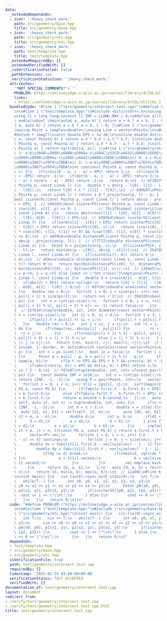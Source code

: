 ```yaml
---
data:
  _extendedDependsOn:
  - icon: ':heavy_check_mark:'
    path: src/geometry/base.hpp
    title: src/geometry/base.hpp
  - icon: ':heavy_check_mark:'
    path: src/geometry/etc.hpp
    title: src/geometry/etc.hpp
  - icon: ':heavy_check_mark:'
    path: test/template.hpp
    title: test/template.hpp
  _extendedRequiredBy: []
  _extendedVerifiedWith: []
  _isVerificationFailed: false
  _pathExtension: cpp
  _verificationStatusIcon: ':heavy_check_mark:'
  attributes:
    '*NOT_SPECIAL_COMMENTS*': ''
    PROBLEM: https://onlinejudge.u-aizu.ac.jp/courses/library/4/CGL/all/CGL_2_B
    links:
    - https://onlinejudge.u-aizu.ac.jp/courses/library/4/CGL/all/CGL_2_B
  bundledCode: "#line 1 \"test/geometry/intersect.test.cpp\"\n#define PROBLEM \"https://onlinejudge.u-aizu.ac.jp/courses/library/4/CGL/all/CGL_2_B\"\
    \n\n#line 1 \"test/template.hpp\"\n#include <bits/stdc++.h>\nusing namespace std;\n\
    using ll = long long;\nconst ll INF = LLONG_MAX / 4;\n#define all(a) begin(a),\
    \ end(a)\nbool chmin(auto& a, auto b) { return a > b ? a = b, 1 : 0; }\nbool chmax(auto&\
    \ a, auto b) { return a < b ? a = b, 1 : 0; }\n#line 1 \"src/geometry/base.hpp\"\
    \nusing Point = complex<double>;\nusing Line = vector<Point>;\n\n#define X real()\n\
    #define Y imag()\nconst double EPS = 1e-10;\n\ninline double dot(const Point&\
    \ a, const Point& b) { return a.X * b.X + a.Y * b.Y; }\ninline double cross(const\
    \ Point& a, const Point& b) { return a.X * b.Y - a.Y * b.X; }\ninline double abs(const\
    \ Point& a) { return sqrt(dot(a, a)); }\n#line 1 \"src/geometry/etc.hpp\"\n//\
    \ 1: a-b\u304B\u3089\u898B\u3066a-c\u304C\u53CD\u6642\u8A08\u56DE\u308A -1: a-b\u304B\
    \u3089\u898B\u3066a-c\u304C\u6642\u8A08\u56DE\u308A\n// 0: a-c-b\u304C\u3053\u306E\
    \u9806\u3067\u76F4\u7DDA\n// 2: c-a-b\u306E\u9806\u3067\u76F4\u7DDA -2: a-b-c\u306E\
    \u9806\u3067\u76F4\u7DDA\nint ccw(const Point& a, const Point& b, const Point&\
    \ c) {\n   if(cross(b - a, c - a) > EPS) return 1;\n   if(cross(b - a, c - a)\
    \ < -EPS) return -1;\n   if(dot(b - a, c - a) < -EPS) return 2;\n   if(norm(b\
    \ - a) < norm(c - a) - EPS) return -2;\n   return 0;\n}  // 6f1927\nPoint projection(const\
    \ Point& p, const Line& l) {\n   double t = dot(p - l[0], l[1] - l[0]) / norm(l[1]\
    \ - l[0]);\n   return l[0] + t * (l[1] - l[0]);\n}  // b9dbd7\nPoint reflection(const\
    \ Point& p, const Line& l) { return 2.0 * projection(p, l) - p; }     // 65ba76\n\
    bool isinterPL(const Point& p, const Line& l) { return abs(p - projection(p, l))\
    \ < EPS; }  // e9d393\nbool isinterPS(const Point& p, const Line& s) { return\
    \ ccw(s[0], s[1], p) == 0; }          // 79c17b\nbool isinterLL(const Line& l,\
    \ const Line& m) {\n   return abs(cross(l[1] - l[0], m[1] - m[0])) > EPS || abs(cross(l[1]\
    \ - l[0], m[0] - l[0])) < EPS;\n}  // b58dbd\nbool isinterSS(const Line& s, const\
    \ Line& t) {\n   if(norm(s[1] - s[0]) < EPS) return isinterPS(s[0], t);\n   if(norm(t[1]\
    \ - t[0]) < EPS) return isinterPS(t[0], s);\n   return (ccw(s[0], s[1], t[0])\
    \ * ccw(s[0], s[1], t[1]) <= 0) && (ccw(t[0], t[1], s[0]) * ccw(t[0], t[1], s[1])\
    \ <= 0);\n}  // a499ea\ndouble distancePL(const Point& p, const Line& l) { return\
    \ abs(p - projection(p, l)); }  // c77772\ndouble distancePS(const Point& p, const\
    \ Line& s) {\n   Point h = projection(p, s);\n   if(isinterPS(h, s)) return abs(p\
    \ - h);\n   return min(abs(p - s[0]), abs(p - s[1]));\n}  // 3bd780\ndouble distanceLL(const\
    \ Line& l, const Line& m) {\n   if(isinterLL(l, m)) return 0;\n   return distancePL(l[0],\
    \ m);\n}  // ab4ace\ndouble distanceSS(const Line& s, const Line& t) {\n   if(isinterSS(s,\
    \ t)) return 0;\n   return min(min(distancePS(s[0], t), distancePS(s[1], t)),\
    \ min(distancePS(t[0], s), distancePS(t[1], s)));\n}  // c284e5\n// if(ans){ x\
    \ = p->X; y = q->Y} else {cout << \"not cross\"}\noptional<Point> crosspoint(const\
    \ Line& l, const Line& m) {\n   double d = cross(m[1] - m[0], l[1] - l[0]);\n\
    \   if(abs(d) < EPS) return nullopt;\n   return l[0] + (l[1] - l[0]) * cross(m[1]\
    \ - m[0], m[1] - l[0]) / d;\n}  // 687c0c\ndouble area(const vector<Point>& ps)\
    \ {\n   double res = 0;\n   for(int i = 0; i < size(ps); i++) res += cross(ps[i],\
    \ ps[(i + 1) % size(ps)]);\n   return res / 2;\n}  // 3b832b\nbool is_convex(vector<Point>&\
    \ ps) {\n   int n = (int)ps.size();\n   for(int i = 0; i < n; ++i) {\n      if(ccw(ps[i],\
    \ ps[(i + 1) % n], ps[(i + 2) % n]) == -1) return false;\n   }\n   return true;\n\
    }  // 52fb34\ntuple<double, int, int> diameter(const vector<Point> ps) {\n   int\
    \ n = (int)ps.size();\n   int si = 0, sj = 0;\n   for(int i = 1; i < n; i++) {\n\
    \      if(ps[i].Y > ps[si].Y) si = i;\n      if(ps[i].Y < ps[sj].Y) sj = i;\n\
    \   }\n   double res = 0;\n   int i = si, j = sj;\n   int ri = i, rj = j;\n  \
    \ do {\n      if(chmax(res, abs(ps[i] - ps[j]))) {\n         ri = i;\n       \
    \  rj = j;\n      }\n      if(cross(ps[(i + 1) % n] - ps[i], ps[(j + 1) % n] -\
    \ ps[j]) < 0) i = (i + 1) % n;\n      else j = (j + 1) % n;\n   } while(i != si\
    \ || j != sj);\n   return {res, min(ri, rj), max(ri, rj)};\n}  // cae9ad\n// 2:\
    \ inside, 1: border, 0: outside\nint contains(const vector<Point>& ps, const Point&\
    \ p) {\n   int n = ps.size();\n   bool in = false;\n   for(int i = 0; i < n; i++)\
    \ {\n      Point a = ps[i] - p, b = ps[(i + 1) % n] - p;\n      if(a.Y > b.Y)\
    \ swap(a, b);\n      if(a.Y <= EPS && EPS < b.Y && cross(a, b) < -EPS) in = !in;\n\
    \      if(abs(cross(a, b)) < EPS && dot(a, b) < EPS) return 1;\n   }\n   return\
    \ in ? 2 : 0;\n}  // fd7e87\ntuple<double, int, int> closest_pair(vector<Point>\
    \ ps) {\n   const double INF = 1e18;\n   int n = (int)ps.size();\n   if(n <= 1)\
    \ return {INF, -1, -1};\n   using P = pair<Point, int>;\n   vector<P> V(n);\n\
    \   for(int i = 0; i < n; i++) V[i] = {ps[i], i};\n   sort(begin(V), end(V), [](const\
    \ P& a, const P& b) {\n      if(fabs(a.first.X - b.first.X) > EPS) return a.first.X\
    \ < b.first.X;\n      else if(fabs(a.first.Y - b.first.Y) > EPS) return a.first.Y\
    \ < b.first.Y;\n      return a.second < b.second;\n   });\n   auto rec = [&](auto&&\
    \ self, auto it, int n) -> tuple<double, int, int> {\n      if(n <= 1) return\
    \ {INF, -1, -1};\n      int m = n / 2;\n      double x = it[m].first.X;\n    \
    \  auto [d1, a1, b1] = self(self, it, m);\n      auto [d2, a2, b2] = self(self,\
    \ it + m, n - m);\n      double d;\n      int a, b;\n      if(d1 < d2) {\n   \
    \      d = d1;\n         a = a1;\n         b = b1;\n      } else {\n         d\
    \ = d2;\n         a = a2;\n         b = b2;\n      }\n      inplace_merge(it,\
    \ it + m, it + n, [](const P& a, const P& b) { return a.first.Y < b.first.Y; });\n\
    \      vector<P> vec;\n      for(int i = 0; i < n; i++) {\n         if(fabs(it[i].first.X\
    \ - x) >= d) continue;\n         for(int j = 0; j < size(vec); j++) {\n      \
    \      double dx = fabs(it[i].first.X - vec[size(vec) - j - 1].first.X);\n   \
    \         double dy = fabs(it[i].first.Y - vec[size(vec) - j - 1].first.Y);\n\
    \            if(dy >= d) break;\n            if(chmin(d, sqrt(dx * dx + dy * dy)))\
    \ {\n               a = it[i].second;\n               b = vec[size(vec) - j -\
    \ 1].second;\n            }\n         }\n         vec.emplace_back(it[i]);\n \
    \     }\n      return {d, a, b};\n   };\n   auto [d, a, b] = rec(rec, V.begin(),\
    \ n);\n   return {d, min(a, b), max(a, b)};\n}  // 12a9dc\n#line 6 \"test/geometry/intersect.test.cpp\"\
    \n\nint main() {\n   cin.tie(0)->sync_with_stdio(0);\n   int T;\n   cin >> T;\n\
    \   while(T--) {\n      int x0, y0, x1, y1, x2, y2, x3, y3;\n      cin >> x0 >>\
    \ y0 >> x1 >> y1 >> x2 >> y2 >> x3 >> y3;\n      Point p0(x0, y0), p1(x1, y1),\
    \ p2(x2, y2), p3(x3, y3);\n      if(isinterSS({p0, p1}, {p2, p3})) {\n       \
    \  cout << 1 << \"\\n\";\n      } else {\n         cout << 0 << \"\\n\";\n   \
    \   }\n   }\n   return 0;\n}\n"
  code: "#define PROBLEM \"https://onlinejudge.u-aizu.ac.jp/courses/library/4/CGL/all/CGL_2_B\"\
    \n\n#include \"test/template.hpp\"\n#include \"src/geometry/base.hpp\"\n#include\
    \ \"src/geometry/etc.hpp\"\n\nint main() {\n   cin.tie(0)->sync_with_stdio(0);\n\
    \   int T;\n   cin >> T;\n   while(T--) {\n      int x0, y0, x1, y1, x2, y2, x3,\
    \ y3;\n      cin >> x0 >> y0 >> x1 >> y1 >> x2 >> y2 >> x3 >> y3;\n      Point\
    \ p0(x0, y0), p1(x1, y1), p2(x2, y2), p3(x3, y3);\n      if(isinterSS({p0, p1},\
    \ {p2, p3})) {\n         cout << 1 << \"\\n\";\n      } else {\n         cout\
    \ << 0 << \"\\n\";\n      }\n   }\n   return 0;\n}"
  dependsOn:
  - test/template.hpp
  - src/geometry/base.hpp
  - src/geometry/etc.hpp
  isVerificationFile: true
  path: test/geometry/intersect.test.cpp
  requiredBy: []
  timestamp: '2025-02-25 03:49:40+09:00'
  verificationStatus: TEST_ACCEPTED
  verifiedWith: []
documentation_of: test/geometry/intersect.test.cpp
layout: document
redirect_from:
- /verify/test/geometry/intersect.test.cpp
- /verify/test/geometry/intersect.test.cpp.html
title: test/geometry/intersect.test.cpp
---
```


